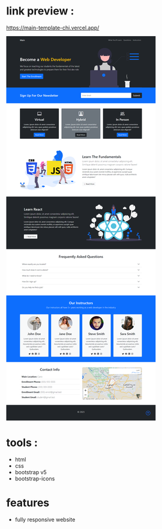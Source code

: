 # link preview :

https://main-template-chi.vercel.app/

<img src="image.png"/>

# tools :
- html
- css
- bootstrap v5
- bootstrap-icons


# features
- fully responsive website
